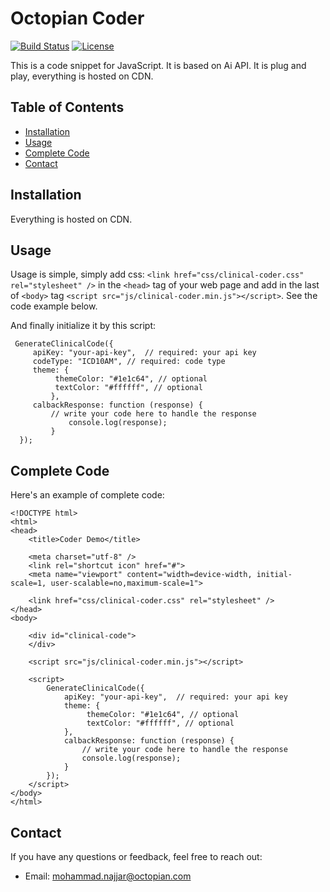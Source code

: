 # Octopian Coder

[![Build Status](https://img.shields.io/travis/username/AwesomeApp)](https://travis-ci.org/username/AwesomeApp)
[![License](https://img.shields.io/badge/License-MIT-blue.svg)](https://opensource.org/licenses/MIT)

This is a code snippet for JavaScript. It is based on Ai API. It is plug and play, everything is hosted on CDN.

## Table of Contents
- [Installation](#installation)
- [Usage](#usage)
- [Complete Code](#complete-code)
- [Contact](#contact)

## Installation
Everything is hosted on CDN.

## Usage
Usage is simple, simply add  css: `<link href="css/clinical-coder.css" rel="stylesheet" />` in the `<head>` tag of your web page and add in the last of `<body>` tag `<script src="js/clinical-coder.min.js"></script>`.
See the code example below.

And finally initialize it by this script:
```
 GenerateClinicalCode({
     apiKey: "your-api-key",  // required: your api key
     codeType: "ICD10AM", // required: code type
     theme: {
          themeColor: "#1e1c64", // optional
          textColor: "#ffffff", // optional
         },
     calbackResponse: function (response) {
         // write your code here to handle the response
             console.log(response);
         }
  });
```

## Complete Code
Here's an example of complete code:

```
<!DOCTYPE html>
<html>
<head>
    <title>Coder Demo</title>

    <meta charset="utf-8" />
    <link rel="shortcut icon" href="#">
    <meta name="viewport" content="width=device-width, initial-scale=1, user-scalable=no,maximum-scale=1">

    <link href="css/clinical-coder.css" rel="stylesheet" />
</head>
<body>

    <div id="clinical-code">
    </div>

    <script src="js/clinical-coder.min.js"></script>

    <script>
        GenerateClinicalCode({
            apiKey: "your-api-key",  // required: your api key
            theme: {
                 themeColor: "#1e1c64", // optional
                 textColor: "#ffffff", // optional
            },
            calbackResponse: function (response) {
                // write your code here to handle the response
                console.log(response);
            }
        });
    </script>
</body>
</html>
```

## Contact
If you have any questions or feedback, feel free to reach out:
- Email: mohammad.najjar@octopian.com

